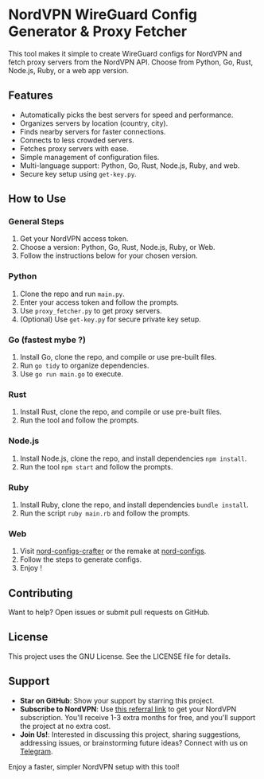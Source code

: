 # NordVPN WireGuard Config Generator & Proxy Fetcher  

This tool makes it simple to create WireGuard configs for NordVPN and fetch proxy servers from the NordVPN API. Choose from Python, Go, Rust, Node.js, Ruby, or a web app version.  

## Features  

- Automatically picks the best servers for speed and performance.  
- Organizes servers by location (country, city).  
- Finds nearby servers for faster connections.  
- Connects to less crowded servers.  
- Fetches proxy servers with ease.  
- Simple management of configuration files.  
- Multi-language support: Python, Go, Rust, Node.js, Ruby, and web.  
- Secure key setup using `get-key.py`.  

## How to Use  

### General Steps  
1. Get your NordVPN access token.  
2. Choose a version: Python, Go, Rust, Node.js, Ruby, or Web.  
3. Follow the instructions below for your chosen version.  

### Python  
1. Clone the repo and run `main.py`.  
2. Enter your access token and follow the prompts.  
3. Use `proxy_fetcher.py` to get proxy servers.  
4. (Optional) Use `get-key.py` for secure private key setup.  

### Go (fastest mybe ?)  
1. Install Go, clone the repo, and compile or use pre-built files.
2. Run `go tidy` to organize dependencies.
3. Use `go run main.go` to execute.  

### Rust  
1. Install Rust, clone the repo, and compile or use pre-built files.  
2. Run the tool and follow the prompts.  

### Node.js  
1. Install Node.js, clone the repo, and install dependencies `npm install`.  
2. Run the tool `npm start` and follow the prompts.  

### Ruby  
1. Install Ruby, clone the repo, and install dependencies `bundle install`.  
2. Run the script `ruby main.rb` and follow the prompts.  

### Web  
1. Visit [nord-configs-crafter](https://wg-nord.pages.dev/) or the remake at [nord-configs](https://nord-configs.onrender.com/). 
2. Follow the steps to generate configs.
3. Enjoy !

## Contributing  
Want to help? Open issues or submit pull requests on GitHub.  

## License  
This project uses the GNU License. See the LICENSE file for details.  

## Support  
- **Star on GitHub**: Show your support by starring this project.  
- **Subscribe to NordVPN**: Use [this referral link](https://ref.nordvpn.com/MXIVDoJGpKT) to get your NordVPN subscription. You'll receive 1-3 extra months for free, and you'll support the project at no extra cost.
- **Join Us!**: Interested in discussing this project, sharing suggestions, addressing issues, or brainstorming future ideas? Connect with us on [Telegram](https://t.me/+GpyxZJi2wEYxNTI0).

Enjoy a faster, simpler NordVPN setup with this tool!  
